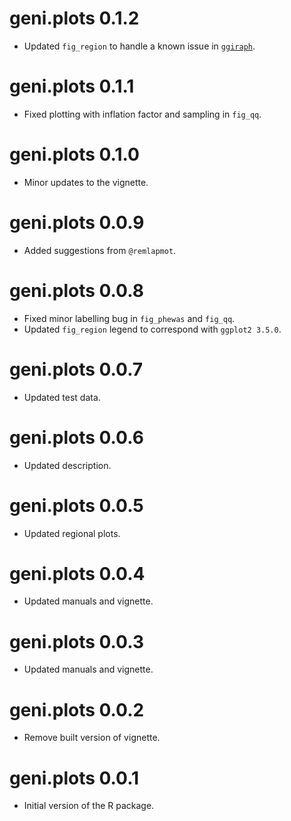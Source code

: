 # geni.plots 0.1.2

* Updated `fig_region` to handle a known issue in [`ggiraph`](https://github.com/davidgohel/ggiraph/issues/299).  

# geni.plots 0.1.1

* Fixed plotting with inflation factor and sampling in `fig_qq`.  

# geni.plots 0.1.0

* Minor updates to the vignette.  

# geni.plots 0.0.9

* Added suggestions from `@remlapmot`.  

# geni.plots 0.0.8

* Fixed minor labelling bug in `fig_phewas` and `fig_qq`.  
* Updated `fig_region` legend to correspond with `ggplot2 3.5.0`.  

# geni.plots 0.0.7

* Updated test data.  

# geni.plots 0.0.6

* Updated description.  

# geni.plots 0.0.5

* Updated regional plots.  

# geni.plots 0.0.4

* Updated manuals and vignette.  

# geni.plots 0.0.3

* Updated manuals and vignette.  

# geni.plots 0.0.2

* Remove built version of vignette.  

# geni.plots 0.0.1

* Initial version of the R package.  
